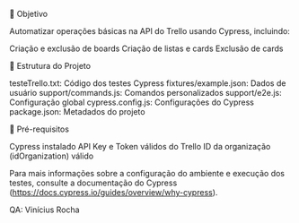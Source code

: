 📌 Objetivo

Automatizar operações básicas na API do Trello usando Cypress, incluindo:

  Criação e exclusão de boards
  Criação de listas e cards
  Exclusão de cards

🧪 Estrutura do Projeto

  testeTrello.txt: Código dos testes Cypress
  fixtures/example.json: Dados de usuário
  support/commands.js: Comandos personalizados
  support/e2e.js: Configuração global
  cypress.config.js: Configurações do Cypress
  package.json: Metadados do projeto

🔐 Pré-requisitos

  Cypress instalado
  API Key e Token válidos do Trello
  ID da organização (idOrganization) válido

Para mais informações sobre a configuração do ambiente e execução dos testes, consulte a documentação do Cypress (https://docs.cypress.io/guides/overview/why-cypress).

QA:
Vinícius Rocha 
